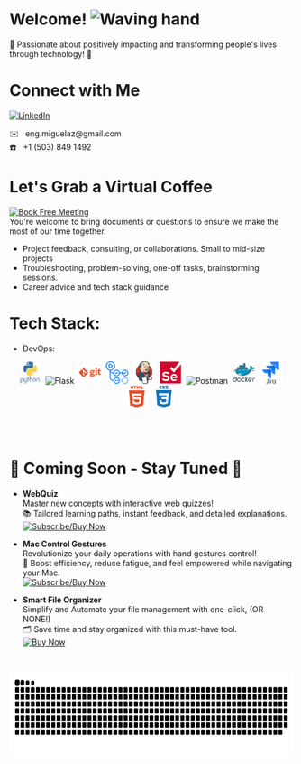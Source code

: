 <h1>Welcome! <img src="https://media.giphy.com/media/hvRJCLFzcasrR4ia7z/giphy.gif" alt="Waving hand" width="25" height="25"></h2>

🌱 Passionate about positively impacting and transforming people's lives through technology! 🌳<br>

<h1>Connect with Me</h2>

<!-- Button for LinkedIn -->
<a href="https://www.linkedin.com/in/miguel-arizmendi-0287a197/" title="Connect with me on LinkedIn" alt="LinkedIn profile">
  <img src="https://img.shields.io/badge/LinkedIn-blue?style=flat&logo=linkedin&logoColor=white" alt="LinkedIn" width="80" height="25"/>
</a><br>
<p>✉️ &nbsp; eng.miguelaz@gmail.com<br>
☎️ &nbsp; +1 (503) 849 1492</p>

<h1>Let's Grab a Virtual Coffee</h1>
<p>
<a href="https://calendly.com/with_miguel">
  <img src="https://img.shields.io/badge/Book%20Virtual%20Coffee%20Chat-%20☕%20-brightgreen?color=green" alt="Book Free Meeting" height="24"></a><br>  
You're welcome to bring documents or questions to ensure we make the most of our time together.<br>
  
  - Project feedback, consulting, or collaborations. Small to mid-size projects<br>
  - Troubleshooting, problem-solving, one-off tasks, brainstorming sessions.<br>
  - Career advice and tech stack guidance<br>
</p>

<h1>Tech Stack:</h1>

  
  - DevOps:<br>
  <p align="center"> 
    <img src="https://github.com/devicons/devicon/blob/master/icons/python/python-original-wordmark.svg" title="Python" alt="Python" width="40" height="40"/>&nbsp;  
    <img src="https://raw.githubusercontent.com/gilbarbara/logos/29e8719bf78915c7a82a26a6c203f53c4cb8fff2/logos/flask.svg" title="Flask" alt="Flask" width="40" height="40"/>&nbsp;
    <img src="https://github.com/devicons/devicon/blob/master/icons/git/git-plain-wordmark.svg" title="Git" alt="Git" width="40" height="40"/>&nbsp;
    <img src="https://github.com/devicons/devicon/blob/master/icons/githubactions/githubactions-original.svg" title="GitHub Actions" alt="GitHub Actions" width="40" height="40"/>&nbsp;
    <img src="https://github.com/devicons/devicon/blob/master/icons/jenkins/jenkins-original.svg" title="Jenkins" alt="Jenkins" width="40" height="40"/>&nbsp;
    <img src="https://github.com/devicons/devicon/blob/master/icons/selenium/selenium-original.svg" title="Selenium WebDriver" alt="Selenium WebDriver" width="40" height="40"/>&nbsp;
    <img src="https://www.vectorlogo.zone/logos/getpostman/getpostman-icon.svg" title="Postman" alt="Postman" width="40" height="40"/>&nbsp;
    <img src="https://github.com/devicons/devicon/blob/master/icons/docker/docker-original-wordmark.svg" title="Docker" alt="Docker" width="40" height="40"/>&nbsp;
    <img src="https://github.com/devicons/devicon/blob/master/icons/jira/jira-original-wordmark.svg" title="Jira" alt="Jira" width="40" height="40"/>&nbsp;
    <img src="https://github.com/devicons/devicon/blob/master/icons/html5/html5-plain-wordmark.svg" title="HTML5" alt="HTML5" width="40" height="40"/>&nbsp; 
    <img src="https://github.com/devicons/devicon/blob/master/icons/css3/css3-plain-wordmark.svg" title="CSS3" alt="CSS3" width="40" height="40"/>&nbsp;
</p>
<br><br>

<h1>🚧 Coming Soon - Stay Tuned 🚧</h1>

- **WebQuiz**<br>
  Master new concepts with interactive web quizzes!<br>
  📚 Tailored learning paths, instant feedback, and detailed explanations.  
  [![Subscribe/Buy Now](https://img.shields.io/badge/Subscribe%20%2F%20Buy%20Now-blue)](https://Coming-Soon-StayTuned)

- **Mac Control Gestures**<br>
  Revolutionize your daily operations with hand gestures control!<br> 
  🚀 Boost efficiency, reduce fatigue, and feel empowered while navigating your Mac.  
  [![Subscribe/Buy Now](https://img.shields.io/badge/Subscribe%20%2F%20Buy%20Now-blue)](https://Coming-Soon-StayTuned)

- **Smart File Organizer**<br>
  Simplify and Automate your file management with one-click, (OR NONE!)<br>
  🗂 Save time and stay organized with this must-have tool.  
  [![Buy Now](https://img.shields.io/badge/Subscribe%20%2F%20Buy%20Now-blue)](https://Coming-Soon-StayTuned)

  
<br>
<p align="center">
<img src="https://raw.githubusercontent.com/platane/snk/output/github-contribution-grid-snake-dark.svg" title="GitHub contributions snake animation" alt="A dynamic snake animation representing GitHub contributions" width="980" height="150"/>
</p>






